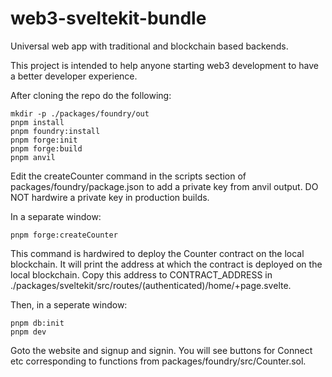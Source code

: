 # web3-sveltekit-bundle
Universal web app with traditional and blockchain based backends.

This project is intended to help anyone starting web3 development to have a better developer experience.

After cloning the repo do the following:

```
mkdir -p ./packages/foundry/out
pnpm install
pnpm foundry:install
pnpm forge:init
pnpm forge:build
pnpm anvil
```

Edit the createCounter command in the scripts section of packages/foundry/package.json to add a private key from anvil output. DO NOT hardwire a private key in production builds.

In a separate window:

```
pnpm forge:createCounter
```
This command is hardwired to deploy the Counter contract on the local blockchain. It will print the address at which the contract is deployed on the local blockchain. Copy this address to CONTRACT_ADDRESS in
./packages/sveltekit/src/routes/\(authenticated\)/home/+page.svelte.

Then, in a seperate window:

```
pnpm db:init
pnpm dev
```

Goto the website and signup and signin. You will see buttons for Connect etc corresponding to functions from packages/foundry/src/Counter.sol.
